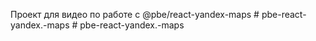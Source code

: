 Проект для видео по работе с @pbe/react-yandex-maps
#   p b e - r e a c t - y a n d e x . - m a p s  
 #   p b e - r e a c t - y a n d e x . - m a p s  
 